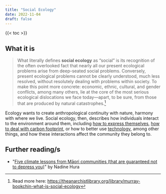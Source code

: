 ```yaml
---
title: "Social Ecology"
date: 2022-11-04
draft: false
---
```


{{< toc >}}

## What it is

> What literally defines **social ecology** as “social” is its
> recognition of the often overlooked fact that nearly all our present
> ecological problems arise from deep-seated social problems.
> Conversely, present ecological problems cannot be clearly understood,
> much less resolved, without resolutely dealing with problems within
> society. To make this point more concrete: economic, ethnic, cultural,
> and gender conflicts, among many others, lie at the core of the most
> serious ecological dislocations we face today—apart, to be sure, from
> those that are produced by natural
catastrophes.[^tal-bookchin]

[^tal-bookchin]: Read more here: https://theanarchistlibrary.org/library/murray-bookchin-what-is-social-ecology

Ecology wants to create anthropological continuity with nature,
harmony with where we live.
Social ecology, then, describes how individuals interact to the
environment around them,
including [how to express themselves](/solarpunk),
[how to deal with carbon footprint](/carbon-footprint),
or how to better use [technology](/technology), among other things,
and how these interactions affect the community they belong to.

## Further reading/s

- "[Five climate lessons from Māori communities (that are guaranteed not to depress you)](https://thespinoff.co.nz/atea/23-01-2024/five-climate-lessons-from-maori-communities-that-are-guaranteed-not-to-depress-you)" by Nadine Hura
